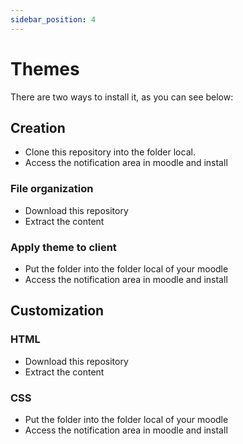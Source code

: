 ```yaml
---
sidebar_position: 4
---
```


# Themes

There are two ways to install it, as you can see below:

## Creation

- Clone this repository into the folder local.
- Access the notification area in moodle and install

### File organization
- Download this repository
- Extract the content

### Apply theme to client
- Put the folder into the folder local of your moodle
- Access the notification area in moodle and install


## Customization

### HTML
- Download this repository
- Extract the content

### CSS
- Put the folder into the folder local of your moodle
- Access the notification area in moodle and install
